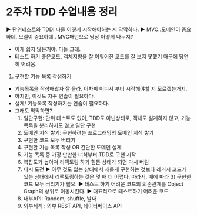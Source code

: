 # 2주차 TDD 수업내용 정리

▶ 단위테스트와 TDD! 다들 어떻게 시작해야하는 지 막막하다.
▶ MVC..도메인이 중요하데, 모델이 중요하데.. MVC패턴으로 당장 어떻게 나누지?
- 이게 쉽지 않은거야. 다들 그래.
- 테스트 하기 좋은코드, 객체지향을 잘 이뤄어진 코드를 잘 보지 못했기 때문에 당연히 어려움.

1. 구현할 기능 목록 작성하기
- 기능목록을 작성해봤자 잘 몰라. 어차피 어디서 부터 시작해야할 지 모르겠는거지.
- 하지만, 이것도 자꾸 연습이 필요하다.
- 설계/ 기능목록 작성하기는 연습이 필요하다.
- 그래도 막막하면?
    1) 일단구현: 단위 테스트도 없이, TDD도 아닌상태로, 객체도 설계하지 않고, 기능목록을 분리하지도 않고 일단 구현
    2) 도메인 지식 쌓기: 구현하려는 프로그래밍의 도메인 지식 쌓기
    3) 구현한 코드 모두 버리기
    4) 구현할 기능 목록 작성 OR 간단한 도메인 설계
    5) 기능 목록 중 가장 만만한 녀석부터 TDD로 구현 시작
    6) 복잡도가 높아져 리팩토링 하기 힘든 상태가 되면 다시 버림
    7) 다시 도전
▶ 아무 것도 없는 상태에서 새롭게 구현하는 것보다 레거시 코드가 있는 상태에서 리팩토링하는 것은 몇 배 더 어렵다.
따라서, 때에 따라 3) 구현한 코드 모두 버리기가 필요.
▶ 테스트 하기 어려운 코드의 의존관계를 Object Graph의 상위로 이동시킨다.
▶ 대표적으로 테스트하기 어려운 코드
    1) 내부API: Random, shuffle, 날짜
    2) 외부세계 : 외부 REST API, 데이터베이스 API